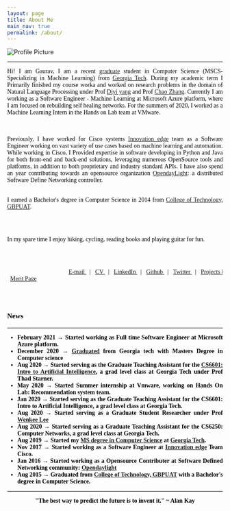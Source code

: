 ```yaml
---
layout: page
title: About Me
main_nav: true
permalink: /about/
---
```


<img class="profile" src="{{ site.baseurl }}/assets/gaurav_2.jpg" title="Profile Picture">


<hr>
<div style="text-align:justify;"><span style="color:black; font-family:Georgia; font-size:1em;">

Hi! I am Gaurav, I am a recent <a href="https://gatech.meritpages.com/stories/Gaurav-Pande-Receives-Degree-from-Georgia-Tech-/47933228/">graduate</a> student in Computer Science (MSCS- Specializing in Machine Learning) from <a href="http://www.cc.gatech.edu/">Georgia Tech</a>. During my academic term I Primarily finished my course worka and worked on research problems in the domain of Natural Language Processing under Prof <a href="https://www.cc.gatech.edu/~dyang888/index.html">Diyi yang</a> and Prof <a href="http://chaozhang.org/">Chao Zhang</a>. Currently I am working as a Software Engineer - Machine Learning at Microsoft Azure platform, where I am focused on rebuilding self healing networks. For the summers of 2020, I worked as a Machine Learning Intern in the Hands on Lab team at VMware.



<br>
<br>
Previously, I have worked for Cisco systems <a href="https://cisco-ie.github.io/index.html">Innovation edge</a>  team as a Software Engineer working on vast variety of use cases based on machine learning and automation. While working in Cisco, I Provided expertise in software developing in Python and Java for both front-end and back-end solutions, leveraging numerous OpenSource tools and platforms, in addition to both proprietary and industry standard APIs. I have also spend an year contributing towards an opensource organization <a href="https://github.com/opendaylight/cardinal/graphs/contributors">OpendayLight</a>: a distributed  Software Define Networking controller.

<br>
<br>

I earned a Bachelor's degree in Computer Science in 2014 from <a href="http://gbpuat-tech.ac.in/#">College of Technology, GBPUAT</a>.

<br>
<br>

In my spare time I enjoy hiking, cycling, reading books and playing guitar for fun.

<br>
<br>

&nbsp; &nbsp; &nbsp; &nbsp; &nbsp; &nbsp; &nbsp; &nbsp; &nbsp; &nbsp; &nbsp; &nbsp; &nbsp; &nbsp; &nbsp; &nbsp; &nbsp; &nbsp; &nbsp; &nbsp;     <a href="mailto:gpande@gatech.edu"> E-mail </a> &nbsp; | &nbsp;
<a href="https://www.gauravpande.in/Resume/"> CV </a> &nbsp; | &nbsp;
<a href="https://www.linkedin.com/in/gpande2/"> LinkedIn </a> &nbsp; | &nbsp;
<a href="https://github.com/Gaurav-Pande"> Github </a> &nbsp; | &nbsp;
<a href="https://twitter.com/garvpande11235"> Twitter </a> &nbsp; | &nbsp;
<a href="https://www.gauravpande.in/projects/"> Projects </a> | &nbsp;
<a href="https://meritpages.com/gaurav_pande"> Merit Page </a>



<br>
<br>


<!-- <h3>Research Interests</h3>

My research interests lie in the broad area of Natural Language Proce. Specifically, I'm interested in building AI agents, that can communicate (Natural Langauge Processing) and act (Robotics) while being grounded in a given environment (Computer vision).
 -->


<h3>News</h3>
<hr>
    	<ul>
      <li><strong>February 2021 → Started working as Full time Software Engineer at Microsoft Azure platform.</li>
      <li><strong>December 2020 → </strong> <a href="https://gatech.meritpages.com/stories/Gaurav-Pande-Receives-Degree-from-Georgia-Tech-/47933228/">Graduated</a>  from Georgia tech with Masters Degree in Computer science</li>
    	<li><strong>Aug 2020 → </strong> Started serving as the Graduate Teaching Assistant for the <a href="http://omscs.gatech.edu/cs-6601-artificial-intelligence">CS6601: Intro to Artificial Intelligence</a>, a grad level class at Georgia Tech under Prof  Thad Starner.</li>
        <li><strong>May 2020 → </strong> Started Summer internship at Vmware, working on Hands On Lab: Recommendation system team.</li>
        <li><strong>Jan 2020 → </strong> Started serving as the Graduate Teaching Assistant for the CS6601: Intro to Artificial Intelligence, a grad level class at Georgia Tech.</li>
        <li><strong>Aug 2020 → </strong> Started serving as a Graduate Student Researcher under Prof <a href="https://iisp.gatech.edu/wenke-lee-0"> Wenkee Lee</a></li>
        <li><strong>Aug 2020 → </strong> Started serving as a Graduate Teaching Assistant for the CS6250: Computer Networks, a grad level class at Georgia Tech.</li>
    		<li><strong>Aug 2019 → </strong> Started my <a href="https://www.cc.gatech.edu/future/masters/mscs">MS degree in Computer Science</a> at <a href="https://www.cc.gatech.edu/">Georgia Tech</a>.</li>
        <li><strong>Nov 2017 → </strong> Started working as a Software Engineer at <a href="https://cisco-ie.github.io/index.html">Innovation edge</a> Team Cisco.</li>
        <li><strong>Jan 2016 → </strong> Started working as a Opensource Contributer at Software Defined Networking community: <a href="https://github.com/opendaylight/cardinal/graphs/contributors">Opendaylight</a> </li>
    		<li><strong>Aug 2015 → </strong> Graduated from <a href="http://gbpuat-tech.ac.in/#">College of Technology, GBPUAT</a> with a Bachelor's degree in Computer Science.</li>
    	</ul>

<hr>
        <p align="center">
        	<quote>"The best way to predict the future is to invent it." ~ Alan Kay</quote> 
        </p>



 </span></div>







